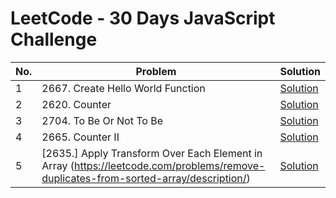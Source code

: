 # LeetCode - 30 Days JavaScript Challenge

| No.  | Problem                                             | Solution                  
|------|-----------------------------------------------------|--------------------------|
| 1    | 2667. Create Hello World Function                   | [Solution](./day1.js)                  
| 2    | 2620. Counter                                       | [Solution](./day2.js)                    
| 3    | 2704. To Be Or Not To Be                            | [Solution](./day3.js)                  
| 4    | 2665. Counter II                                    | [Solution](./day4.js)                         
| 5    | [2635.] Apply Transform Over Each Element in Array (https://leetcode.com/problems/remove-duplicates-from-sorted-array/description/)    | [Solution](./day5.js) 
